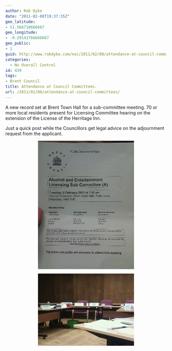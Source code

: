 ```yaml
---
author: Rob Dyke
date: "2011-02-08T19:37:35Z"
geo_latitude:
- 51.566710666667
geo_longitude:
- -0.29141766666667
geo_public:
- 1
guid: http://www.robdyke.com/noc/2011/02/08/attendance-at-council-committees/
categories:
  - No Overall Control
id: 439
tags:
- Brent Council
title: Attendance at Council Committees.
url: /2011/02/08/attendance-at-council-committees/
---
```

A new record set at Brent Town Hall for a sub-committee meeting. 70 or more local residents present for Licensing Committee hearing on the extension of the License of the Herritage Inn.

Just a quick post while the Councillors get legal advice on the adjournment request from the applicant.

<a alt="image" href="/pubfiles/2011/02/wpid-IMG_20110208_1913411.jpg"><img style="display:block;margin-right:auto;margin-left:auto;" alt="image" src="/pubfiles/2011/02/wpid-IMG_20110208_191341.jpg" /></a>
  
<a alt="image" href="/pubfiles/2011/02/wpid-12971937684821.jpg"><img style="display:block;margin-right:auto;margin-left:auto;" alt="image" src="/pubfiles/2011/02/wpid-1297193768482.jpg" /></a>